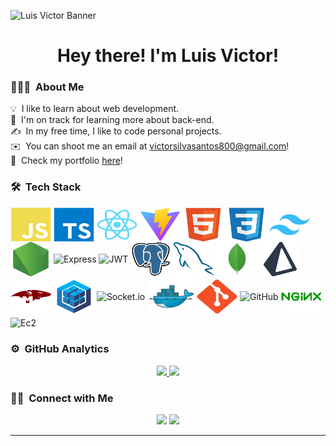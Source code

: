 ![Luis Victor Banner](https://media.licdn.com/dms/image/v2/D4E16AQG_BZE5g1crWw/profile-displaybackgroundimage-shrink_350_1400/profile-displaybackgroundimage-shrink_350_1400/0/1724591793061?e=1730332800&v=beta&t=ss7eyVeLd-Vm_cZtTrCWjhrn0-dXh7xSlAE9L4QyEW8)

<h1 align="center">Hey there! I'm Luis Victor!</h1>

<!-- ## 👋 &nbsp;Hey there! I'm Aditya -->

### 👨🏻‍💻 &nbsp;About Me

💡 &nbsp;I like to learn about web development.\
🌱 &nbsp;I'm on track for learning more about back-end.\
✍️ &nbsp;In my free time, I like to code personal projects.\
✉️ &nbsp;You can shoot me an email at victorsilvasantos800@gmail.com!\
📄 &nbsp;Check my portfolio [here](https://faithfulbreeze.github.io)!

### 🛠 &nbsp;Tech Stack

<div display="flex" margin="auto">
  <img align="center" alt="JS" height="55" width="65" src="https://raw.githubusercontent.com/devicons/devicon/master/icons/javascript/javascript-plain.svg">
  <img align="center" alt="Typescript" height="55" width="65" src="https://raw.githubusercontent.com/devicons/devicon/6910f0503efdd315c8f9b858234310c06e04d9c0/icons/typescript/typescript-original.svg">
  <img align="center" alt="React" height="55" width="65" src="https://raw.githubusercontent.com/devicons/devicon/6910f0503efdd315c8f9b858234310c06e04d9c0/icons/react/react-original.svg">
  <img align="center" alt="Vite" height="55" width="65" src="https://raw.githubusercontent.com/devicons/devicon/6910f0503efdd315c8f9b858234310c06e04d9c0/icons/vitejs/vitejs-original.svg">
  <img align="center" alt="HTML" height="55" width="65" src="https://raw.githubusercontent.com/devicons/devicon/master/icons/html5/html5-original.svg">
  <img align="center" alt="CSS" height="55" width="65" src="https://raw.githubusercontent.com/devicons/devicon/master/icons/css3/css3-original.svg">
  <img align="center" alt="TailwindCSS" height="55" width="65" src="https://raw.githubusercontent.com/devicons/devicon/6910f0503efdd315c8f9b858234310c06e04d9c0/icons/tailwindcss/tailwindcss-original.svg">
  <img align="center" alt="Nodejs" height="55" width="65" src="https://raw.githubusercontent.com/devicons/devicon/master/icons/nodejs/nodejs-original.svg">
  <img align="center" alt="Express" height="60" width="60" src="https://images.credly.com/images/1c2c86e1-16ce-4e4d-a425-d1ac96bb026d/express.png">
  <img align="center" alt="JWT" height="65" width="65" src="https://user-images.githubusercontent.com/5418178/177059352-fe91dcd5-e17b-4103-88ae-70d6d396cf85.png">
  <img align="center" alt="Postgres" height="55" width="65" src="https://raw.githubusercontent.com/devicons/devicon/6910f0503efdd315c8f9b858234310c06e04d9c0/icons/postgresql/postgresql-original.svg">
  <img align="center" alt="MySql" height="55" width="65" src="https://raw.githubusercontent.com/devicons/devicon/6910f0503efdd315c8f9b858234310c06e04d9c0/icons/mysql/mysql-original.svg">
  <img align="center" alt="MongoDB" height="55" width="65" src="https://raw.githubusercontent.com/devicons/devicon/6910f0503efdd315c8f9b858234310c06e04d9c0/icons/mongodb/mongodb-original.svg">
  <img align="center" alt="Prisma" height="55" width="65" src="https://raw.githubusercontent.com/devicons/devicon/6910f0503efdd315c8f9b858234310c06e04d9c0/icons/prisma/prisma-original.svg">
  <img align="center" alt="Mongoose" height="55" width="65" src="https://raw.githubusercontent.com/devicons/devicon/6910f0503efdd315c8f9b858234310c06e04d9c0/icons/mongoose/mongoose-original.svg">
  <img align="center" alt="Sequelize" height="55" width="65" src="https://raw.githubusercontent.com/devicons/devicon/6910f0503efdd315c8f9b858234310c06e04d9c0/icons/sequelize/sequelize-original.svg">
  <img align="center" alt="Socket.io" height="55" width="55" src="https://pbs.twimg.com/profile_images/470682672235151360/vI0ZZlhZ_400x400.png">
  <img align="center" alt="Docker" height="65" width="75" src="https://raw.githubusercontent.com/devicons/devicon/6910f0503efdd315c8f9b858234310c06e04d9c0/icons/docker/docker-original.svg">
  <img align="center" alt="Git" height="55" width="65" src="https://raw.githubusercontent.com/devicons/devicon/6910f0503efdd315c8f9b858234310c06e04d9c0/icons/git/git-original.svg">
  <img align="center" alt="GitHub" height="55" width="55" src="https://upload.wikimedia.org/wikipedia/commons/thumb/a/ae/Github-desktop-logo-symbol.svg/2048px-Github-desktop-logo-symbol.svg.png">
  <img align="center" alt="Nginx" height="65" width="65" src="https://raw.githubusercontent.com/devicons/devicon/6910f0503efdd315c8f9b858234310c06e04d9c0/icons/nginx/nginx-original.svg">        
  <img align="center" alt="Ec2" height="55" width="55" src="https://files.svgcdn.io/logos/aws-ec2.png">
</div>

### ⚙️ &nbsp;GitHub Analytics

<p align="center">
<a href="https://github.com/FaithfulBreeze">
  <img height="180em" src="https://github-readme-stats-eight-theta.vercel.app/api?username=FaithfulBreeze&show_icons=true&theme=algolia&include_all_commits=true&count_private=true"/>
  <img height="180em" src="https://github-readme-stats-eight-theta.vercel.app/api/top-langs/?username=FaithfulBreeze&layout=compact&langs_count=8&theme=algolia"/>
</a>
</p>

### 🤝🏻 &nbsp;Connect with Me

<p align="center">
<a href="https://www.linkedin.com/in/luis-victor-silva-santos-613729229/"><img src="https://img.shields.io/badge/-Luis%20Victor%20Silva%20Santos-0077B5?style=flat&logo=Linkedin&logoColor=white"/></a>
<a href="mailto:victorsilvasantos800@gmail.com"><img src="https://img.shields.io/badge/-victorsilvasantos800@gmail.com-D14836?style=flat&logo=Gmail&logoColor=white"/></a>
</p>

-----
